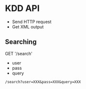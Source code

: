 # KDD API
- Send HTTP request
- Get XML output

## Searching
GET '/search'
- user
- pass
- query

```
/search?user=XXX&pass=XXX&query=XXX
```
